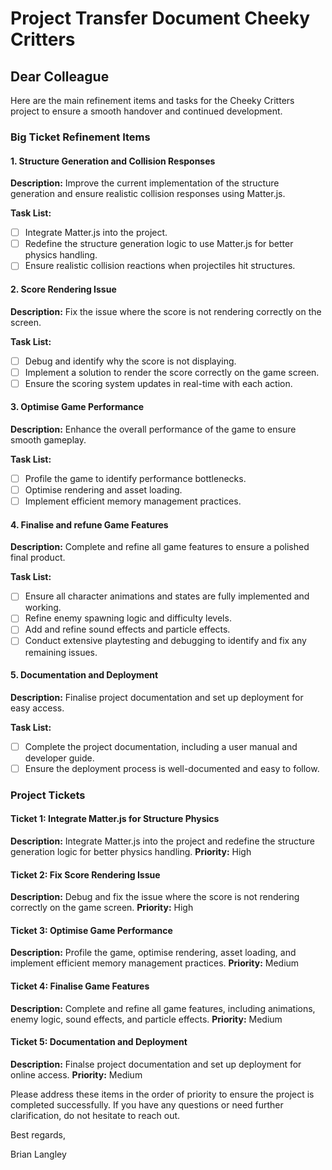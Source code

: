 # Project Transfer Document Cheeky Critters

## Dear Colleague

Here are the main refinement items and tasks for the Cheeky Critters project to ensure a smooth handover and continued development.

### Big Ticket Refinement Items

#### 1. Structure Generation and Collision Responses
**Description:** Improve the current implementation of the structure generation and ensure realistic collision responses using Matter.js.

**Task List:**
- [ ] Integrate Matter.js into the project.
- [ ] Redefine the structure generation logic to use Matter.js for better physics handling.
- [ ] Ensure realistic collision reactions when projectiles hit structures.

#### 2. Score Rendering Issue
**Description:** Fix the issue where the score is not rendering correctly on the screen.

**Task List:**
- [ ] Debug and identify why the score is not displaying.
- [ ] Implement a solution to render the score correctly on the game screen.
- [ ] Ensure the scoring system updates in real-time with each action.

#### 3. Optimise Game Performance
**Description:** Enhance the overall performance of the game to ensure smooth gameplay.

**Task List:**
- [ ] Profile the game to identify performance bottlenecks.
- [ ] Optimise rendering and asset loading.
- [ ] Implement efficient memory management practices.

#### 4. Finalise and refune Game Features
**Description:** Complete and refine all game features to ensure a polished final product.

**Task List:**
- [ ] Ensure all character animations and states are fully implemented and working.
- [ ] Refine enemy spawning logic and difficulty levels.
- [ ] Add and refine sound effects and particle effects.
- [ ] Conduct extensive playtesting and debugging to identify and fix any remaining issues.

#### 5. Documentation and Deployment
**Description:** Finalise project documentation and set up deployment for easy access.

**Task List:**
- [ ] Complete the project documentation, including a user manual and developer guide.
- [ ] Ensure the deployment process is well-documented and easy to follow.

### Project Tickets

#### Ticket 1: Integrate Matter.js for Structure Physics
**Description:** Integrate Matter.js into the project and redefine the structure generation logic for better physics handling.
**Priority:** High

#### Ticket 2: Fix Score Rendering Issue
**Description:** Debug and fix the issue where the score is not rendering correctly on the game screen.
**Priority:** High

#### Ticket 3: Optimise Game Performance
**Description:** Profile the game, optimise rendering, asset loading, and implement efficient memory management practices.
**Priority:** Medium

#### Ticket 4: Finalise Game Features
**Description:** Complete and refine all game features, including animations, enemy logic, sound effects, and particle effects.
**Priority:** Medium

#### Ticket 5: Documentation and Deployment
**Description:** Finalse project documentation and set up deployment for online access.
**Priority:** Medium

Please address these items in the order of priority to ensure the project is completed successfully. If you have any questions or need further clarification, do not hesitate to reach out.

Best regards,  

Brian Langley